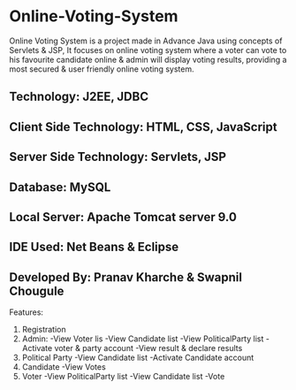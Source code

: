 # Online-Voting-System

Online Voting System is a project made in Advance Java using concepts of Servlets & JSP, It focuses on online voting system where a voter can vote to his 
favourite candidate online & admin will display voting results, providing a most secured & user friendly online voting system.

Technology: J2EE, JDBC
--------------------------------------------------------
Client Side Technology: HTML, CSS, JavaScript
--------------------------------------------------------
Server Side Technology: Servlets, JSP
--------------------------------------------------------
Database: MySQL
---------------------------------------------------------
Local Server: Apache Tomcat server 9.0
---------------------------------------------------------
IDE Used: Net Beans & Eclipse
--------------------------------------------------------
Developed By: Pranav Kharche & Swapnil Chougule
----------------------------------------------------------

Features:
1) Registration
2) Admin:
      -View Voter lis
      -View Candidate list
      -View PoliticalParty list
      -Activate voter & party account
      -View result & declare results
3) Political Party
      -View Candidate list
      -Activate Candidate account
4) Candidate
      -View Votes
5) Voter
      -View PoliticalParty list
      -View Candidate list
      -Vote
